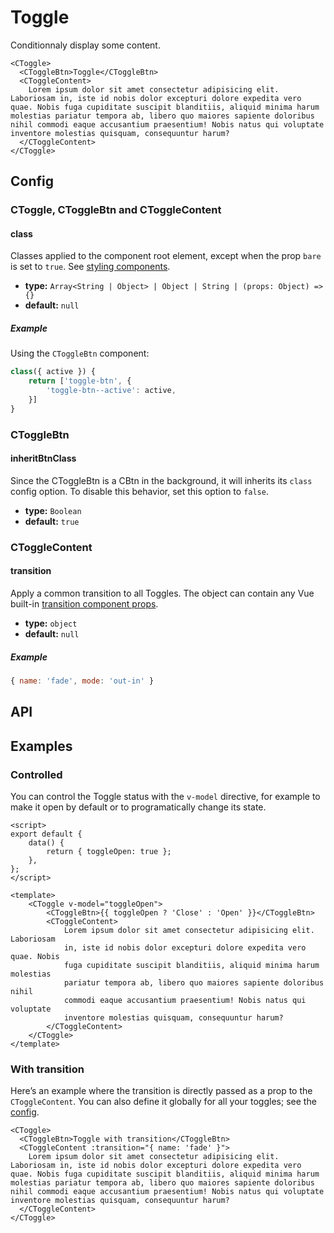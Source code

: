 # Toggle

Conditionnaly display some content.

```vue
<CToggle>
  <CToggleBtn>Toggle</CToggleBtn>
  <CToggleContent>
    Lorem ipsum dolor sit amet consectetur adipisicing elit. Laboriosam in, iste id nobis dolor excepturi dolore expedita vero quae. Nobis fuga cupiditate suscipit blanditiis, aliquid minima harum molestias pariatur tempora ab, libero quo maiores sapiente doloribus nihil commodi eaque accusantium praesentium! Nobis natus qui voluptate inventore molestias quisquam, consequuntur harum?
  </CToggleContent>
</CToggle>
```

## Config

### CToggle, CToggleBtn and CToggleContent

#### class

Classes applied to the component root element, except when the prop `bare` is set to `true`. See [styling components](/guide/styling-components/).

-   **type:** `Array<String | Object> | Object | String | (props: Object) => {}`
-   **default:** `null`

##### Example

Using the `CToggleBtn` component:

```js
class({ active }) {
    return ['toggle-btn', {
        'toggle-btn--active': active,
    }]
}
```

### CToggleBtn

#### inheritBtnClass

Since the CToggleBtn is a CBtn in the background, it will inherits its `class` config option. To disable this behavior, set this option to `false`.

-   **type:** `Boolean`
-   **default:** `true`

### CToggleContent

#### transition

Apply a common transition to all Toggles. The object can contain any Vue built-in [transition component props](https://v3.vuejs.org/api/built-in-components.html#transition).

-   **type:** `object`
-   **default:** `null`

##### Example

```js
{ name: 'fade', mode: 'out-in' }
```

## API

<Docgen :components="['CToggle', 'CToggleBtn', 'CToggleContent']" />

## Examples

### Controlled

You can control the Toggle status with the `v-model` directive, for example to make it open by default or to programatically change its state.

```vue
<script>
export default {
    data() {
        return { toggleOpen: true };
    },
};
</script>

<template>
    <CToggle v-model="toggleOpen">
        <CToggleBtn>{{ toggleOpen ? 'Close' : 'Open' }}</CToggleBtn>
        <CToggleContent>
            Lorem ipsum dolor sit amet consectetur adipisicing elit. Laboriosam
            in, iste id nobis dolor excepturi dolore expedita vero quae. Nobis
            fuga cupiditate suscipit blanditiis, aliquid minima harum molestias
            pariatur tempora ab, libero quo maiores sapiente doloribus nihil
            commodi eaque accusantium praesentium! Nobis natus qui voluptate
            inventore molestias quisquam, consequuntur harum?
        </CToggleContent>
    </CToggle>
</template>
```

### With transition

Here’s an example where the transition is directly passed as a prop to the `CToggleContent`. You can also define it globally for all your toggles; see the [config](#config).

```vue
<CToggle>
  <CToggleBtn>Toggle with transition</CToggleBtn>
  <CToggleContent :transition="{ name: 'fade' }">
    Lorem ipsum dolor sit amet consectetur adipisicing elit. Laboriosam in, iste id nobis dolor excepturi dolore expedita vero quae. Nobis fuga cupiditate suscipit blanditiis, aliquid minima harum molestias pariatur tempora ab, libero quo maiores sapiente doloribus nihil commodi eaque accusantium praesentium! Nobis natus qui voluptate inventore molestias quisquam, consequuntur harum?
  </CToggleContent>
</CToggle>
```
